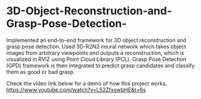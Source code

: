 # 3D-Object-Reconstruction-and-Grasp-Pose-Detection-

Implemented an end-to-end framework for 3D object reconstruction and grasp pose detection. Used 3D-R2N2 neural network which takes object images from arbitrary viewpoints and outputs a reconstruction, which is visualized in RVIZ using Point Cloud Library (PCL). Grasp Pose Detection (GPD) framework is then integrated to predict grasp candidates and classify them as good or bad grasp.

Check the video link below for a demo of how this project works.
https://www.youtube.com/watch?v=L52ZfxswbHE&t=6s
